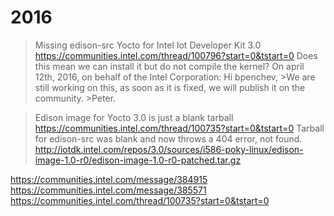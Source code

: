 2016
==

>Missing edison-src Yocto for Intel Iot Developer Kit 3.0 
>https://communities.intel.com/thread/100796?start=0&tstart=0 
>Does this mean we can install it but do not compile the kernel?
  >On april 12th, 2016, on behalf of the Intel Corporation:
  >Hi bpenchev,
    >We are still working on this, as soon as it is fixed, we will publish it on the community.
    >Peter.
 
 >Edison image for Yocto 3.0 is just a blank tarball
 >https://communities.intel.com/thread/100735?start=0&tstart=0
 >Tarball for edison-src was blank and now throws a 404 error, not found.
 >http://iotdk.intel.com/repos/3.0/sources/i586-poky-linux/edison-image-1.0-r0/edison-image-1.0-r0-patched.tar.gz


https://communities.intel.com/message/384915
https://communities.intel.com/message/385571
https://communities.intel.com/thread/100735?start=0&tstart=0


